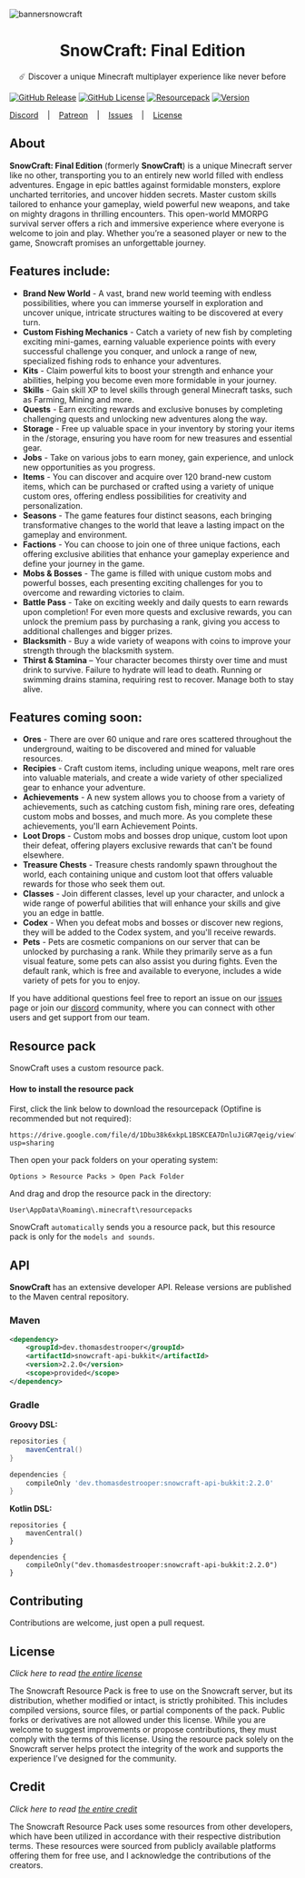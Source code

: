 ![bannersnowcraft](https://github.com/user-attachments/assets/a49ddac0-66f7-4c30-9e34-9f84f844314e)

<h1 style="text-align:center;">SnowCraft: Final Edition</h1>

<p style="text-align:center;">
☄️ Discover a unique Minecraft multiplayer experience like never before
  
[![GitHub Release](https://img.shields.io/badge/release-v2.2.6-blue)](https://github.com/ThomasDeStrooper/SnowCraft-Final-Edition/releases/latest)
[![GitHub License](https://img.shields.io/badge/license-GNU-green)](https://github.com/ThomasDeStrooper/SnowCraft-Final-Edition/blob/main/LICENSE.md)
[![Resourcepack](https://img.shields.io/badge/resourcepack-b30-red)](https://drive.google.com/file/d/1Dbu38k6xkpL1BSKCEA7DnluJiGR7qeig/view?usp=sharing)
[![Version](https://img.shields.io/badge/version-1.19.4/1.20.4-yellow)]()

<a href="https://discord.gg/w4eFd4WMhZ">Discord</a> &nbsp;&nbsp;&nbsp;|&nbsp;&nbsp;&nbsp;  <a href="https://www.patreon.com/c/thomasdestrooper">Patreon</a> &nbsp;&nbsp;&nbsp;|&nbsp;&nbsp;&nbsp;  <a href="https://github.com/ThomasDeStrooper/SnowCraft-Final-Edition/issues">Issues</a> &nbsp;&nbsp;&nbsp;|&nbsp;&nbsp;&nbsp;  <a href="https://github.com/ThomasDeStrooper/SnowCraft-Final-Edition/blob/main/LICENSE.md">License</a>


## About

**SnowCraft: Final Edition** (formerly **SnowCraft**) is a unique Minecraft server like no other, transporting you to an entirely new world 
filled with endless adventures. Engage in epic battles against formidable monsters, 
explore uncharted territories, and uncover hidden secrets. Master custom skills tailored to enhance 
your gameplay, wield powerful new weapons, and take on mighty dragons in thrilling encounters. 
This open-world MMORPG survival server offers a rich and immersive experience where everyone 
is welcome to join and play. Whether you’re a seasoned player or new to the game, 
Snowcraft promises an unforgettable journey.

## Features include:
- **Brand New World** - A vast, brand new world teeming with endless possibilities, where you can immerse yourself in exploration and uncover unique, intricate structures waiting to be discovered at every turn.
- **Custom Fishing Mechanics** - Catch a variety of new fish by completing exciting mini-games, earning valuable experience points with every successful challenge you conquer, and unlock a range of new, specialized fishing rods to enhance your adventures.
- **Kits** - Claim powerful kits to boost your strength and enhance your abilities, helping you become even more formidable in your journey.
- **Skills** - Gain skill XP to level skills through general Minecraft tasks, such as Farming, Mining and more.
- **Quests** - Earn exciting rewards and exclusive bonuses by completing challenging quests and unlocking new adventures along the way.
- **Storage** - Free up valuable space in your inventory by storing your items in the /storage, ensuring you have room for new treasures and essential gear.
- **Jobs** - Take on various jobs to earn money, gain experience, and unlock new opportunities as you progress.
- **Items** - You can discover and acquire over 120 brand-new custom items, which can be purchased or crafted using a variety of unique custom ores, offering endless possibilities for creativity and personalization.
- **Seasons** - The game features four distinct seasons, each bringing transformative changes to the world that leave a lasting impact on the gameplay and environment.
- **Factions** - You can choose to join one of three unique factions, each offering exclusive abilities that enhance your gameplay experience and define your journey in the game.
- **Mobs & Bosses** - The game is filled with unique custom mobs and powerful bosses, each presenting exciting challenges for you to overcome and rewarding victories to claim.
- **Battle Pass** - Take on exciting weekly and daily quests to earn rewards upon completion! For even more quests and exclusive rewards, you can unlock the premium pass by purchasing a rank, giving you access to additional challenges and bigger prizes.
- **Blacksmith** - Buy a wide variety of weapons with coins to improve your strength through the blacksmith system.
- **Thirst & Stamina** – Your character becomes thirsty over time and must drink to survive. Failure to hydrate will lead to death. Running or swimming drains stamina, requiring rest to recover. Manage both to stay alive.
  
## Features coming soon:
- **Ores** - There are over 60 unique and rare ores scattered throughout the underground, waiting to be discovered and mined for valuable resources.
- **Recipies** - Craft custom items, including unique weapons, melt rare ores into valuable materials, and create a wide variety of other specialized gear to enhance your adventure.
- **Achievements** - A new system allows you to choose from a variety of achievements, such as catching custom fish, mining rare ores, defeating custom mobs and bosses, and much more. As you complete these achievements, you'll earn Achievement Points.
- **Loot Drops** - Custom mobs and bosses drop unique, custom loot upon their defeat, offering players exclusive rewards that can't be found elsewhere.
- **Treasure Chests** - Treasure chests randomly spawn throughout the world, each containing unique and custom loot that offers valuable rewards for those who seek them out.
- **Classes** - Join different classes, level up your character, and unlock a wide range of powerful abilities that will enhance your skills and give you an edge in battle.
- **Codex** - When you defeat mobs and bosses or discover new regions, they will be added to the Codex system, and you'll receive rewards.
- **Pets** - Pets are cosmetic companions on our server that can be unlocked by purchasing a rank. While they primarily serve as a fun visual feature, some pets can also assist you during fights. Even the default rank, which is free and available to everyone, includes a wide variety of pets for you to enjoy.
  
If you have additional questions feel free to report an issue on our [issues](https://github.com/ThomasDeStrooper/SnowCraft-Final-Edition/issues) page or join our [discord](https://discord.gg/w4eFd4WMhZ) community, where you can connect with other users and get support from our team.

## Resource pack

SnowCraft uses a custom resource pack.

#### How to install the resource pack

First, click the link below to download the resourcepack (Optifine is recommended but not required):

```
https://drive.google.com/file/d/1Dbu38k6xkpL1BSKCEA7DnluJiGR7qeig/view?usp=sharing
```

Then open your pack folders on your operating system:

```
Options > Resource Packs > Open Pack Folder
```

And drag and drop the resource pack in the directory:

```
User\AppData\Roaming\.minecraft\resourcepacks
```
SnowCraft `automatically` sends you a resource pack, but this resource pack is only for the `models and sounds`.


## API

**SnowCraft** has an extensive developer API.
Release versions are published to the Maven central repository.

### Maven

```xml
<dependency>
    <groupId>dev.thomasdestrooper</groupId>
    <artifactId>snowcraft-api-bukkit</artifactId>
    <version>2.2.0</version>
    <scope>provided</scope>
</dependency>
```

### Gradle

**Groovy DSL:**
```gradle
repositories {
    mavenCentral()
}

dependencies {
    compileOnly 'dev.thomasdestrooper:snowcraft-api-bukkit:2.2.0'
}
```
**Kotlin DSL:**
```Gradle Kotlin DSL
repositories { 
    mavenCentral()
}

dependencies { 
    compileOnly("dev.thomasdestrooper:snowcraft-api-bukkit:2.2.0")
}
```

## Contributing
Contributions are welcome, just open a pull request.

## License

*Click here to read [the entire license](https://github.com/ThomasDeStrooper/SnowCraft-Final-Edition/blob/main/LICENSE.md)*

The Snowcraft Resource Pack is free to use on the Snowcraft server, but its distribution, whether modified or intact, is strictly prohibited. This includes compiled versions, source files, or partial components of the pack. Public forks or derivatives are not allowed under this license. While you are welcome to suggest improvements or propose contributions, they must comply with the terms of this license. Using the resource pack solely on the Snowcraft server helps protect the integrity of the work and supports the experience I’ve designed for the community.

## Credit

*Click here to read [the entire credit](https://github.com/ThomasDeStrooper/SnowCraft-Final-Edition/blob/main/CREDIT.md)*

The Snowcraft Resource Pack uses some resources from other developers, which have been utilized in accordance with their respective distribution terms. These resources were sourced from publicly available platforms offering them for free use, and I acknowledge the contributions of the creators.
